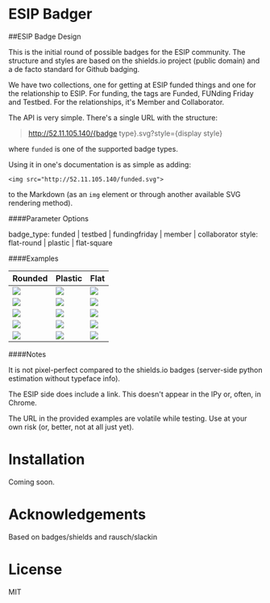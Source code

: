 ESIP Badger
===========

##ESIP Badge Design

This is the initial round of possible badges for the ESIP community. The structure and styles are based on the shields.io project (public domain) and a de facto standard for Github badging. 

We have two collections, one for getting at ESIP funded things and one for the relationship to ESIP. For funding, the tags are Funded, FUNding Friday and Testbed. For the relationships, it's Member and Collaborator. 

The API is very simple. There's a single URL with the structure:

> http://52.11.105.140/{badge type}.svg?style={display style}

where `funded` is one of the supported badge types.

Using it in one's documentation is as simple as adding:

```
<img src="http://52.11.105.140/funded.svg">
```

to the Markdown (as an `img` element or through another available SVG rendering method).

####Parameter Options

badge_type: funded | testbed | fundingfriday | member | collaborator
style: flat-round | plastic | flat-square


####Examples

| Rounded | Plastic | Flat |
|:--------|:--------|:-----|
| <img style="float:left;" src="http://52.11.105.140/funded.svg"> | <img style="float:left;" src="http://52.11.105.140/funded.svg?style=plastic"> | <img style="float:left;" src="http://52.11.105.140/funded.svg?style=flat-square"> |
| <img style="float:left;" src="http://52.11.105.140/testbed.svg"> | <img style="float:left;" src="http://52.11.105.140/testbed.svg?style=plastic"> | <img style="float:left;" src="http://52.11.105.140/testbed.svg?style=flat-square"> |
| <img style="float:left;" src="http://52.11.105.140/fundingfriday.svg"> | <img style="float:left;" src="http://52.11.105.140/fundingfriday.svg?style=plastic"> | <img style="float:left;" src="http://52.11.105.140/fundingfriday.svg?style=flat-square"> |
| <img style="float:left;" src="http://52.11.105.140/member.svg"> | <img style="float:left;" src="http://52.11.105.140/member.svg?style=plastic"> | <img style="float:left;" src="http://52.11.105.140/member.svg?style=flat-square"> |
| <img style="float:left;" src="http://52.11.105.140/collaborator.svg"> | <img style="float:left;" src="http://52.11.105.140/collaborator.svg?style=plastic"> | <img style="float:left;" src="http://52.11.105.140/collaborator.svg?style=flat-square"> |

####Notes

It is not pixel-perfect compared to the shields.io badges (server-side python estimation without typeface info). 

The ESIP side does include a link. This doesn't appear in the IPy or, often, in Chrome. 

The URL in the provided examples are volatile while testing. Use at your own risk (or, better, not at all just yet).


Installation
============

Coming soon.


Acknowledgements
================

Based on badges/shields and rausch/slackin


License
=======
MIT